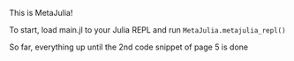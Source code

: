 This is MetaJulia!

To start, load main.jl to your Julia REPL and run
`MetaJulia.metajulia_repl()`

So far, everything up until the 2nd code snippet of page 5 is done
